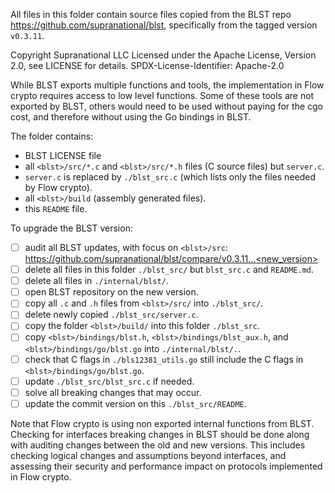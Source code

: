 All files in this folder contain source files copied from the BLST repo https://github.com/supranational/blst, 
specifically from the tagged version `v0.3.11`.

 Copyright Supranational LLC
 Licensed under the Apache License, Version 2.0, see LICENSE for details.
 SPDX-License-Identifier: Apache-2.0

While BLST exports multiple functions and tools, the implementation in Flow crypto requires access to low level functions. Some of these tools are not exported by BLST, others would need to be used without paying for the cgo cost, and therefore without using the Go bindings in BLST. 

The folder contains:
- BLST LICENSE file
- all `<blst>/src/*.c` and `<blst>/src/*.h` files (C source files) but `server.c`.
- `server.c` is replaced by `./blst_src.c` (which lists only the files needed by Flow crypto).
- all `<blst>/build`   (assembly generated files).
- this `README` file.

To upgrade the BLST version:
- [ ] audit all BLST updates, with focus on `<blst>/src`: https://github.com/supranational/blst/compare/v0.3.11...<new_version>
- [ ] delete all files in this folder `./blst_src/` but `blst_src.c` and `README.md`.
- [ ] delete all files in `./internal/blst/`.
- [ ] open BLST repository on the new version.
- [ ] copy all `.c` and `.h` files from `<blst>/src/` into `./blst_src/`.
- [ ] delete newly copied `./blst_src/server.c`.
- [ ] copy the folder `<blst>/build/` into this folder `./blst_src`.
- [ ] copy `<blst>/bindings/blst.h`, `<blst>/bindings/blst_aux.h`, and `<blst>/bindings/go/blst.go` into `./internal/blst/.`.
- [ ] check that C flags in `./bls12381_utils.go` still include the C flags in `<blst>/bindings/go/blst.go`.
- [ ] update `./blst_src/blst_src.c` if needed.
- [ ] solve all breaking changes that may occur.
- [ ] update the commit version on this `./blst_src/README`.

Note that Flow crypto is using non exported internal functions from BLST. Checking for interfaces breaking changes in BLST should be done along with auditing changes between the old and new versions. This includes checking logical changes and assumptions beyond interfaces, and assessing their security and performance impact on protocols implemented in Flow crypto.
